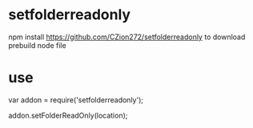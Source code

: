 # setfolderreadonly

npm install https://github.com/CZion272/setfolderreadonly to download prebuild node file

# use

var addon = require('setfolderreadonly');

addon.setFolderReadOnly(location);
